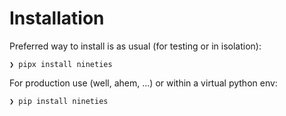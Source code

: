 # Installation

Preferred way to install is as usual (for testing or in isolation):

```console
❯ pipx install nineties
```

For production use (well, ahem, ...) or within a virtual python env:

```console
❯ pip install nineties
```
